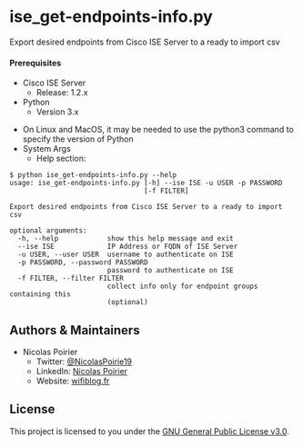 # ise_get-endpoints-info.py

Export desired endpoints from Cisco ISE Server to a ready to import csv

#### Prerequisites
* Cisco ISE Server
  * Release: 1.2.x
* Python
  * Version 3.x
  
 - On Linux and MacOS, it may be needed to use the python3 command to specify the version of Python
- System Args
  * Help section:
```
$ python ise_get-endpoints-info.py --help
usage: ise_get-endpoints-info.py [-h] --ise ISE -u USER -p PASSWORD
                                 [-f FILTER]

Export desired endpoints from Cisco ISE Server to a ready to import csv

optional arguments:
  -h, --help            show this help message and exit
  --ise ISE             IP Address or FQDN of ISE Server
  -u USER, --user USER  username to authenticate on ISE
  -p PASSWORD, --password PASSWORD
                        password to authenticate on ISE
  -f FILTER, --filter FILTER
                        collect info only for endpoint groups containing this
                        (optional)
```

## Authors & Maintainers

* Nicolas Poirier
  * Twitter: [@NicolasPoirie19](https://twitter.com/NicolasPoirie19)
  * LinkedIn: [Nicolas Poirier](https://www.linkedin.com/in/nicolas-poirier-fr)
  * Website: [wifiblog.fr](https://wifiblog.fr)

## License

This project is licensed to you under the [GNU General Public License v3.0](./LICENSE).
